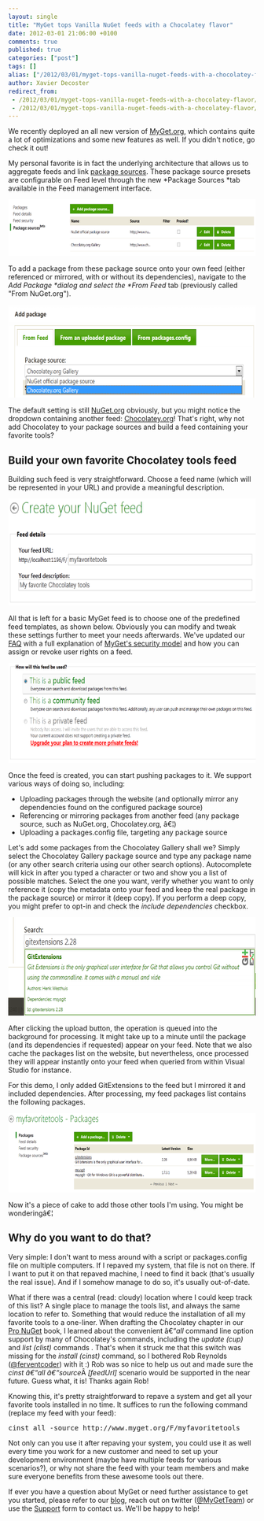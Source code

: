 ```yaml
---
layout: single
title: "MyGet tops Vanilla NuGet feeds with a Chocolatey flavor"
date: 2012-03-01 21:06:00 +0100
comments: true
published: true
categories: ["post"]
tags: []
alias: ["/2012/03/01/myget-tops-vanilla-nuget-feeds-with-a-chocolatey-flavor/"]
author: Xavier Decoster
redirect_from:
 - /2012/03/01/myget-tops-vanilla-nuget-feeds-with-a-chocolatey-flavor/.html
 - /2012/03/01/myget-tops-vanilla-nuget-feeds-with-a-chocolatey-flavor/.html
---
```

<p>We recently deployed an all new version of <a href="http://www.myget.org" target="_blank">MyGet.org</a>, which contains quite a lot of optimizations and some new features as well. If you didn't notice, go check it out!</p>

<p>My personal favorite is in fact the underlying architecture that allows us to aggregate feeds and link <a href="http://blog.myget.org/post/2012/03/01/Introducing-MyGet-package-source-proxy-(beta).aspx" target="_blank">package sources</a>. These package source presets are configurable on Feed level through the new *Package Sources *tab available in the Feed management interface.</p>

<div style="display: inline-block;">
  <a href="/images/2012-03-01/managePackageSources.png" target="_blank"><img width="650" height="115" style="border-width: 0px; padding-top: 0px; padding-right: 0px; padding-left: 0px; display: inline; background-image: none;" alt="" src="/images/2012-03-01/managePackageSources.png" /></a>
</div>

<p>To add a package from these package source onto your own feed (either referenced or mirrored, with or without its dependencies), navigate to the <em>Add Package *dialog and select the *From Feed</em> tab (previously called "From NuGet.org").</p>

<div style="display: inline-block;">
  <a href="/images/2012-03-01/addChocolateyPackage.png" target="_blank"><img width="650" height="189" style="border-width: 0px; padding-top: 0px; padding-right: 0px; padding-left: 0px; display: inline; background-image: none;" alt="" src="/images/2012-03-01/addChocolateyPackage.png" /></a>
</div>

<p>The default setting is still <a href="http://www.nuget.org" target="_blank">NuGet.org</a> obviously, but you might notice the dropdown containing another feed: <a href="http://www.chocolatey.org" target="_blank">Chocolatey.org</a>! That's right, why not add Chocolatey to your package sources and build a feed containing your favorite tools?</p>

<h2>Build your own favorite Chocolatey tools feed</h2>

<p>Building such feed is very straightforward. Choose a feed name (which will be represented in your URL) and provide a meaningful description.</p>

<div style="display: inline-block;">
  <a href="/images/2012-03-01/myChocolateyFeedDetails.png" target="_blank"><img width="650" height="218" style="border-width: 0px; padding-top: 0px; padding-right: 0px; padding-left: 0px; display: inline; background-image: none;" alt="" src="/images/2012-03-01/myChocolateyFeedDetails.png" /></a>
</div>

<p>All that is left for a basic MyGet feed is to choose one of the predefined feed templates, as shown below. Obviously you can modify and tweak these settings further to meet your needs afterwards. We've updated our <a title="Frequently Asked Questions" href="http://www.myget.org/site/Faq" target="_blank">FAQ</a> with a full explanation of <a title="MyGet's security model explained" href="http://www.myget.org/site/Faq-Security" target="_blank">MyGet's security model</a> and how you can assign or revoke user rights on a feed.</p>

<div style="display: inline-block;">
  <a href="/images/2012-03-01/myChocolateyFeedTemplate.png" target="_blank"><img width="650" height="203" style="border-width: 0px; padding-top: 0px; padding-right: 0px; padding-left: 0px; display: inline; background-image: none;" alt="" src="/images/2012-03-01/myChocolateyFeedTemplate.png" /></a>
</div>

<p>Once the feed is created, you can start pushing packages to it. We support various ways of doing so, including:</p>

<ul>
<li>Uploading packages through the website (and optionally mirror any dependencies found on the configured package source)</li>
<li>Referencing or mirroring packages from another feed (any package source, such as NuGet.org, Chocolatey.org, â€¦)</li>
<li>Uploading a packages.config file, targeting any package source</li>
</ul>

<p>Let's add some packages from the Chocolatey Gallery shall we? Simply select the Chocolatey Gallery package source and type any package name (or any other search criteria using our other search options). Autocomplete will kick in after you typed a character or two and show you a list of possible matches. Select the one you want, verify whether you want to only reference it (copy the metadata onto your feed and keep the real package in the package source) or mirror it (deep copy). If you perform a deep copy, you might prefer to opt-in and check the <em>include dependencies</em> checkbox.</p>

<div style="display: inline-block;">
  <img width="646" height="200" style="border-width: 0px; padding-top: 0px; padding-right: 0px; padding-left: 0px; display: inline; background-image: none;" alt="" src="/images/2012-03-01/addChocolateyPackageGitExtensions.png" />
</div>

<p>After clicking the upload button, the operation is queued into the background for processing. It might take up to a minute until the package (and its dependencies if requested) appear on your feed. Note that we also cache the packages list on the website, but nevertheless, once processed they will appear instantly onto your feed when queried from within Visual Studio for instance.</p>

<p>For this demo, I only added GitExtensions to the feed but I mirrored it and included dependencies. After processing, my feed packages list contains the following packages.</p>

<div style="display: inline-block;">
  <a href="/images/2012-03-01/myFavoriteToolsPackagesList.png" target="_blank"><img width="650" height="161" style="border-width: 0px; padding-top: 0px; padding-right: 0px; padding-left: 0px; display: inline; background-image: none;" alt="" src="/images/2012-03-01/myFavoriteToolsPackagesList.png" /></a>
</div>

<p>Now it's a piece of cake to add those other tools I'm using. You might be wonderingâ€¦</p>

<h2>Why do you want to do that?</h2>

<p>Very simple: I don't want to mess around with a script or packages.config file on multiple computers. If I repaved my system, that file is not on there. If I want to put it on that repaved machine, I need to find it back (that's usually the real issue). And if I somehow manage to do so, it's usually out-of-date.</p>

<p>What if there was a central (read: cloudy) location where I could keep track of this list? A single place to manage the tools list, and always the same location to refer to. Something that would reduce the installation of all my favorite tools to a one-liner. When drafting the Chocolatey chapter in our <a href="http://www.apress.com/9781430241911" target="_blank">Pro NuGet</a> book, I learned about the convenient â€“<em>all</em> command line option support by many of Chocolatey's commands, including the <em>update (cup)</em> and <em>list (clist)</em> commands . That's when it struck me that this switch was missing for the <em>install</em> <em>(cinst)</em> command, so I bothered Rob Reynolds (<a href="http://twitter.com/ferventcoder" target="_blank">@ferventcoder</a>) with it :) Rob was so nice to help us out and made sure the <em>cinst â€“all â€“source</em>Â <em>[feedUrl]</em> scenario would be supported in the near future. Guess what, it is! Thanks again Rob!</p>

<p>Knowing this, it's pretty straightforward to repave a system and get all your favorite tools installed in no time. It suffices to run the following command (replace my feed with your feed):</p>

<div class="wlWriterEditableSmartContent" id="scid:f32c3428-b7e9-4f15-a8ea-c502c7ff2e88:5ec4e8db-8793-439a-9db0-1b5a3641b3ef" style="margin: 0px; display: inline; float: none; padding: 0px;">
  <pre class="brush: bash;">cinst all -source http://www.myget.org/F/myfavoritetools</pre>
</div>

<p>Not only can you use it after repaving your system, you could use it as well every time you work for a new customer and need to set up your development environment (maybe have multiple feeds for various scenarios?), or why not share the feed with your team members and make sure everyone benefits from these awesome tools out there.</p>

<p>If ever you have a question about MyGet or need further assistance to get you started, please refer to our <a title="MyGet Blog" href="http://blog.myget.org" target="_blank">blog</a>, reach out on twitter (<a title="Follow us on Twitter!" href="https://twitter.com/MyGetTeam" target="_blank">@MyGetTeam</a>) or use the <a href="http://www.myget.org/Support" target="_blank">Support</a> form to contact us. We'll be happy to help!</p>
